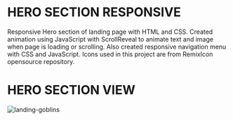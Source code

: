 # HERO SECTION RESPONSIVE
Responsive Hero section of landing page with HTML and CSS.
Created animation using JavaScript with ScrollReveal to animate text and image when page is loading or scrolling.
Also created responsive navigation menu with CSS and JavaScript.
Icons used in this project are from RemixIcon opensource repository.

# HERO SECTION VIEW
![landing-goblins](https://github.com/user-attachments/assets/4eb73e48-8128-4596-94be-0075fd2ff52a)



